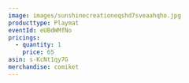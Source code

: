 ```yaml
---
image: images/sunshinecreationeqshd7sveaahqho.jpg
producttype: Playmat
eventId: eUBdWMfNo
pricings:
  - quantity: 1
    price: 65
asin: s-KcNt1qy7G
merchandise: comiket
---
```

